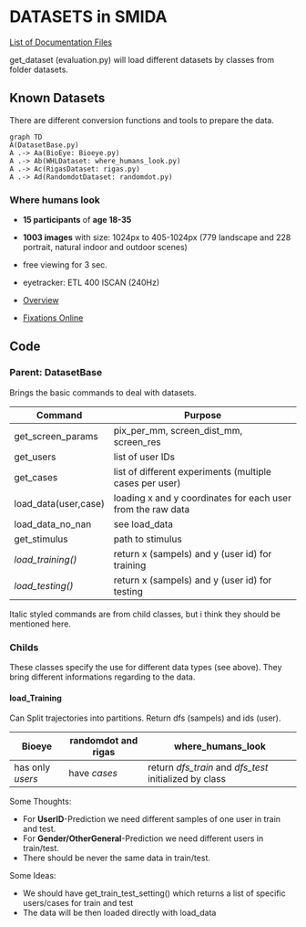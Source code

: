 # DATASETS in SMIDA
[List of Documentation Files](menu.md)

get_dataset (evaluation.py) will load different datasets by classes from folder datasets.

## Known Datasets

There are different conversion functions and tools to prepare the data.

```mermaid
graph TD
A(DatasetBase.py)
A .-> Aa(BioEye: Bioeye.py)
A .-> Ab(WHLDataset: where_humans_look.py)
A .-> Ac(RigasDataset: rigas.py)
A .-> Ad(RandomdotDataset: randomdot.py)
```

### Where humans look

- **15 participants** of **age 18-35**
- **1003 images** with size: 1024px to 405-1024px (779 landscape and 228 portrait, natural indoor and outdoor scenes)
- free viewing for 3 sec.
- eyetracker: ETL 400 ISCAN (240Hz)

- [Overview](https://people.csail.mit.edu/tjudd/WherePeopleLook/index.html)
- [Fixations Online](http://people.csail.mit.edu/tjudd/WherePeopleLook/interactiveWebsite/seeFixations.html)

## Code
### Parent: DatasetBase

Brings the basic commands to deal with datasets.

| Command | Purpose |
| ------------- | ----------- |
| get_screen_params | pix_per_mm, screen_dist_mm, screen_res |
| get_users | list of user IDs |
| get_cases | list of different experiments (multiple cases per user) |
| load_data(user,case) | loading x and y coordinates for each user from the raw data |
| load_data_no_nan | see load_data |
| get_stimulus | path to stimulus |
| *load_training()* | return x (sampels) and y (user id) for training |
| *load_testing()* | return x (sampels) and y (user id) for testing |

Italic styled commands are from child classes, but i think they should be mentioned here.


### Childs

These classes specify the use for different data types (see above).
They bring different informations regarding to the data.

#### load_Training

Can Split trajectories into partitions.
Return dfs (sampels) and ids (user).
 
| Bioeye | randomdot and rigas | where_humans_look |
| --- | --- | --- |
has only *users* | have *cases* |  return *dfs_train* and *dfs_test* initialized by class |

Some Thoughts:
- For **UserID**-Prediction we need different samples of one user in train and test.
- For **Gender/OtherGeneral**-Prediction we need different users in train/test.
- There should be never the same data in train/test.

Some Ideas:
- We should have get_train_test_setting() which returns a list of specific users/cases for train and test
- The data will be then loaded directly with load_data

